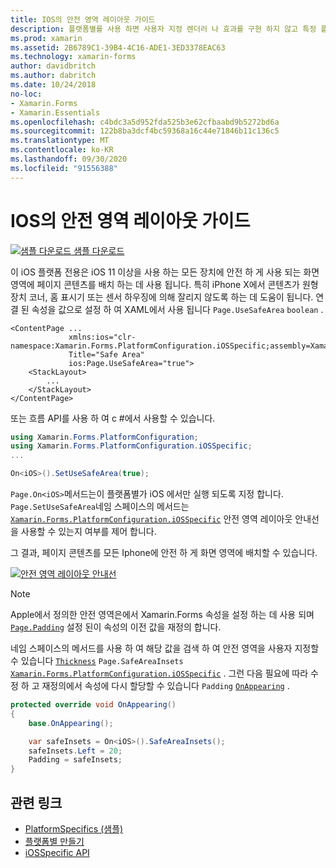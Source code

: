 ```yaml
---
title: IOS의 안전 영역 레이아웃 가이드
description: 플랫폼별를 사용 하면 사용자 지정 렌더러 나 효과를 구현 하지 않고 특정 플랫폼 에서만 사용할 수 있는 기능을 사용할 수 있습니다. 이 문서에서는 ios 플랫폼 관련 기능을 사용 하는 방법에 대해 설명 합니다 .이 기능을 사용 하면 iOS 11 이상을 사용 하는 모든 장치에서 안전 하 게 화면 영역에 페이지 콘텐츠를 배치할 수 있습니다.
ms.prod: xamarin
ms.assetid: 2B6789C1-39B4-4C16-ADE1-3ED3378EAC63
ms.technology: xamarin-forms
author: davidbritch
ms.author: dabritch
ms.date: 10/24/2018
no-loc:
- Xamarin.Forms
- Xamarin.Essentials
ms.openlocfilehash: c4bdc3a5d952fda525b3e62cfbaabd9b5272bd6a
ms.sourcegitcommit: 122b8ba3dcf4bc59368a16c44e71846b11c136c5
ms.translationtype: MT
ms.contentlocale: ko-KR
ms.lasthandoff: 09/30/2020
ms.locfileid: "91556388"
---
```

# <a name="safe-area-layout-guide-on-ios"></a>IOS의 안전 영역 레이아웃 가이드

[![샘플 다운로드](~/media/shared/download.png) 샘플 다운로드](https://docs.microsoft.com/samples/xamarin/xamarin-forms-samples/userinterface-platformspecifics)

이 iOS 플랫폼 전용은 iOS 11 이상을 사용 하는 모든 장치에 안전 하 게 사용 되는 화면 영역에 페이지 콘텐츠를 배치 하는 데 사용 됩니다. 특히 iPhone X에서 콘텐츠가 원형 장치 코너, 홈 표시기 또는 센서 하우징에 의해 잘리지 않도록 하는 데 도움이 됩니다. 연결 된 속성을 값으로 설정 하 여 XAML에서 사용 됩니다 `Page.UseSafeArea` `boolean` .

```xaml
<ContentPage ...
             xmlns:ios="clr-namespace:Xamarin.Forms.PlatformConfiguration.iOSSpecific;assembly=Xamarin.Forms.Core"
             Title="Safe Area"
             ios:Page.UseSafeArea="true">
    <StackLayout>
        ...
    </StackLayout>
</ContentPage>
```

또는 흐름 API를 사용 하 여 c #에서 사용할 수 있습니다.

```csharp
using Xamarin.Forms.PlatformConfiguration;
using Xamarin.Forms.PlatformConfiguration.iOSSpecific;
...

On<iOS>().SetUseSafeArea(true);
```

`Page.On<iOS>`메서드는이 플랫폼별가 iOS 에서만 실행 되도록 지정 합니다. `Page.SetUseSafeArea`네임 스페이스의 메서드는 [`Xamarin.Forms.PlatformConfiguration.iOSSpecific`](xref:Xamarin.Forms.PlatformConfiguration.iOSSpecific) 안전 영역 레이아웃 안내선을 사용할 수 있는지 여부를 제어 합니다.

그 결과, 페이지 콘텐츠를 모든 Iphone에 안전 하 게 화면 영역에 배치할 수 있습니다.

[![안전 영역 레이아웃 안내선](page-safe-area-images/safe-area-layout.png)](page-safe-area-images/safe-area-layout-large.png#lightbox "안전 영역 레이아웃 안내선")

> [!NOTE]
> Apple에서 정의한 안전 영역은에서 Xamarin.Forms 속성을 설정 하는 데 사용 되며 [`Page.Padding`](xref:Xamarin.Forms.Page.Padding) 설정 된이 속성의 이전 값을 재정의 합니다.

네임 스페이스의 메서드를 사용 하 여 해당 값을 검색 하 여 안전 영역을 사용자 지정할 수 있습니다 [`Thickness`](xref:Xamarin.Forms.Thickness) `Page.SafeAreaInsets` [`Xamarin.Forms.PlatformConfiguration.iOSSpecific`](xref:Xamarin.Forms.PlatformConfiguration.iOSSpecific) . 그런 다음 필요에 따라 수정 하 고 재정의에서 속성에 다시 할당할 수 있습니다 `Padding` [`OnAppearing`](xref:Xamarin.Forms.Page.OnAppearing) .

```csharp
protected override void OnAppearing()
{
    base.OnAppearing();

    var safeInsets = On<iOS>().SafeAreaInsets();
    safeInsets.Left = 20;
    Padding = safeInsets;
}
```

## <a name="related-links"></a>관련 링크

- [PlatformSpecifics (샘플)](/samples/xamarin/xamarin-forms-samples/userinterface-platformspecifics)
- [플랫폼별 만들기](~/xamarin-forms/platform/platform-specifics/index.md#creating-platform-specifics)
- [iOSSpecific API](xref:Xamarin.Forms.PlatformConfiguration.iOSSpecific)